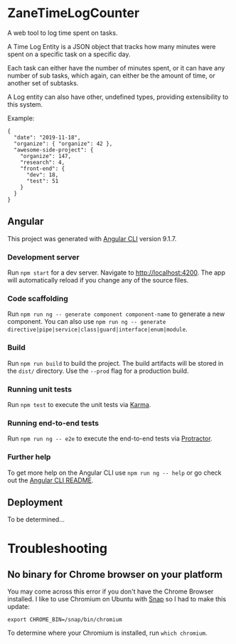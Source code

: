 # ZaneTimeLogCounter

A web tool to log time spent on tasks.

A Time Log Entity is a JSON object that tracks how many minutes were spent on a specific task on a specific day.

Each task can either have the number of minutes spent, or it can have any number of sub tasks, which again, can either be the amount of time, or another set of subtasks.

A Log entity can also have other, undefined types, providing extensibility to this system.

Example:

```
{
  "date": "2019-11-18",
  "organize": { "organize": 42 },
  "awesome-side-project": {
    "organize": 147,
    "research": 4,
    "front-end": {
      "dev": 18,
      "test": 51
    }
  }
}
```

## Angular

This project was generated with [Angular CLI](https://github.com/angular/angular-cli) version 9.1.7.

### Development server

Run `npm start` for a dev server. Navigate to [http://localhost:4200](http://localhost:4200). The app will automatically reload if you change any of the source files.

### Code scaffolding

Run `npm run ng -- generate component component-name` to generate a new component. You can also use `npm run ng -- generate directive|pipe|service|class|guard|interface|enum|module`.

### Build

Run `npm run build` to build the project. The build artifacts will be stored in the `dist/` directory. Use the `--prod` flag for a production build.

### Running unit tests

Run `npm test` to execute the unit tests via [Karma](https://karma-runner.github.io).

### Running end-to-end tests

Run `npm run ng -- e2e` to execute the end-to-end tests via [Protractor](http://www.protractortest.org/).

### Further help

To get more help on the Angular CLI use `npm run ng -- help` or go check out the [Angular CLI README](https://github.com/angular/angular-cli/blob/master/README.md).

## Deployment

To be determined...

# Troubleshooting

## No binary for Chrome browser on your platform

You may come across this error if you don't have the Chrome Browser installed. I like to use Chromium on Ubuntu with [Snap](https://snapcraft.io) so I had to make this update:

```
export CHROME_BIN=/snap/bin/chromium
```

To determine where your Chromium is installed, run `which chromium`.
